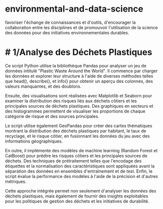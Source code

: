 # environmental-and-data-science
favoriser l'échange de connaissances et d'outils, d'encourager la collaboration entre les disciplines et de promouvoir l'utilisation de la science des données pour des initiatives environnementales durables.

# # 1/Analyse des Déchets Plastiques
Ce script Python utilise la bibliothèque Pandas pour analyser un jeu de données intitulé "Plastic Waste Around the World". Il commence par charger les données et explorer leur structure à l'aide de diverses méthodes telles que head(), describe(), et info() pour obtenir un aperçu des colonnes, des valeurs manquantes, et des doublons.

Ensuite, des visualisations sont réalisées avec Matplotlib et Seaborn pour examiner la distribution des risques liés aux déchets côtiers et les principales sources de déchets plastiques. Des graphiques en secteurs et des histogrammes permettent de visualiser les proportions de chaque catégorie de risque et des sources principales.

Le script utilise également GeoPandas pour créer des cartes thématiques montrant la distribution des déchets plastiques par habitant, le taux de recyclage, et le risque côtier, en fusionnant les données du jeu avec des informations géographiques.

En outre, il implémente des modèles de machine learning (Random Forest et CatBoost) pour prédire les risques côtiers et les principales sources de déchets. Des techniques de prétraitement telles que l'encodage des étiquettes et la normalisation des caractéristiques sont appliquées avant la séparation des données en ensembles d'entraînement et de test. Enfin, le script évalue la performance des modèles à l'aide de la précision et d'autres métriques.

Cette approche intégrée permet non seulement d'analyser les données des déchets plastiques, mais également de fournir des insights exploitables pour les politiques de gestion des déchets et les initiatives de durabilité.
